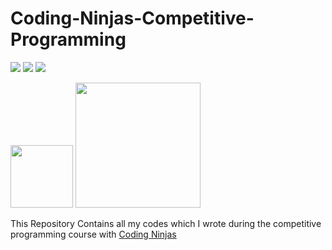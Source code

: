 # Coding-Ninjas-Competitive-Programming
<img src="https://img.shields.io/github/issues/govind978/Coding-Ninjas-Competitive-Programming"> <img src="https://img.shields.io/github/forks/govind978/Coding-Ninjas-Competitive-Programming"> <img src="https://img.shields.io/github/stars/govind978/Coding-Ninjas-Competitive-Programming">

<img src="https://upload.wikimedia.org/wikipedia/commons/thumb/1/18/ISO_C%2B%2B_Logo.svg/1200px-ISO_C%2B%2B_Logo.svg.png" width=100> <img src="https://www.codingninjas.com/assets-landing/images/CNLOGO.svg" width=200>

This Repository Contains all my codes which I wrote during the competitive programming course with <a href="https://www.codingninjas.com/">Coding Ninjas</a></br>
